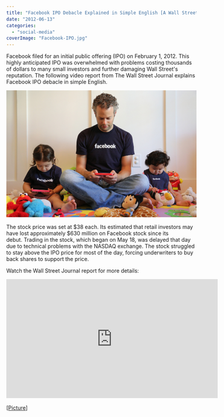```yaml
---
title: "Facebook IPO Debacle Explained in Simple English [A Wall Street Journal Video]"
date: "2012-06-13"
categories: 
  - "social-media"
coverImage: "Facebook-IPO.jpg"
---
```


Facebook filed for an initial public offering (IPO) on February 1, 2012. This highly anticipated IPO was overwhelmed with problems costing thousands of dollars to many small investors and further damaging Wall Street's reputation. The following video report from The Wall Street Journal explains Facebook IPO debacle in simple English.

[![](images/Facebook-IPO.jpg "Facebook IPO")](http://iCosmoGeek.com/wp-content/uploads/2012/06/Facebook-IPO.jpg)

The stock price was set at $38 each. Its estimated that retail investors may have lost approximately $630 million on Facebook stock since its debut. Trading in the stock, which began on May 18, was delayed that day due to technical problems with the NASDAQ exchange. The stock struggled to stay above the IPO price for most of the day, forcing underwriters to buy back shares to support the price.

Watch the Wall Street Journal report for more details:

<iframe src="http://www.youtube.com/embed/ehc-eatmQ2I" frameborder="0" width="560" height="315"></iframe>

\[[Picture](http://www.flickr.com/photos/ajbrusteinthreesixfive/7228973950/sizes/n/in/photostream/)\]

